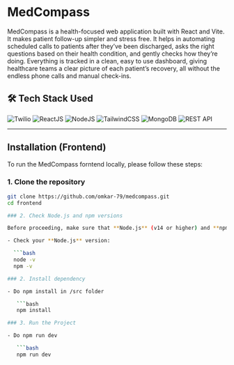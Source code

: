 # MedCompass

MedCompass is a health-focused web application built with React and Vite. It makes patient follow-up simpler and stress free. It helps in automating scheduled calls to patients after they’ve been discharged, asks the right questions based on their health condition, and gently checks how they’re doing. Everything is tracked in a clean, easy to use dashboard, giving healthcare teams a clear picture of each patient’s recovery, all without the endless phone calls and manual check-ins.

## 🛠️ Tech Stack Used

![Twilio](https://img.shields.io/badge/Twilio-%23F22F46.svg?style=flat&logo=twilio&logoColor=white)
![ReactJS](https://img.shields.io/badge/React-%2361DAFB.svg?style=flat&logo=react&logoColor=white)
![NodeJS](https://img.shields.io/badge/Node.js-%23339933.svg?style=flat&logo=node.js&logoColor=white)
![TailwindCSS](https://img.shields.io/badge/TailwindCSS-%2306B6D4.svg?style=flat&logo=tailwindcss&logoColor=white)
![MongoDB](https://img.shields.io/badge/MongoDB-%2347A248.svg?style=flat&logo=mongodb&logoColor=white)
![REST API](https://img.shields.io/badge/REST%20API-%232c3e50.svg?style=flat&logo=api&logoColor=white)


---

## Installation (Frontend)

To run the MedCompass forntend locally, please follow these steps:

### 1. Clone the repository
```bash
git clone https://github.com/omkar-79/medcompass.git
cd frontend

### 2. Check Node.js and npm versions

Before proceeding, make sure that **Node.js** (v14 or higher) and **npm** are installed on your machine.

- Check your **Node.js** version:

  ```bash
  node -v
  npm -v

### 2. Install dependency

- Do npm install in /src folder

   ```bash
   npm install

### 3. Run the Project

- Do npm run dev

   ```bash
   npm run dev
